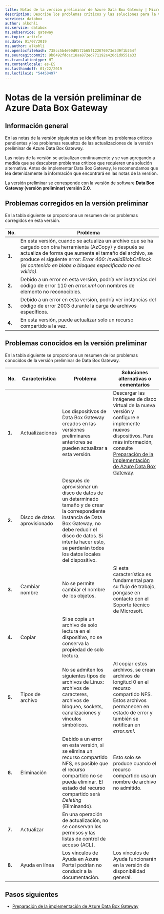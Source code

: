 ```yaml
---
title: Notas de la versión preliminar de Azure Data Box Gateway | Microsoft Docs
description: Describe los problemas críticos y las soluciones para la versión preliminar de Azure Data Box Gateway.
services: databox
author: alkohli
ms.service: databox
ms.subservice: gateway
ms.topic: article
ms.date: 01/07/2019
ms.author: alkohli
ms.openlocfilehash: 738cc5b4e90d9572b65f122076973e2d9f1b264f
ms.sourcegitcommit: 9b6492fdcac18aa872ed771192a420d1d9551a33
ms.translationtype: HT
ms.contentlocale: es-ES
ms.lasthandoff: 01/22/2019
ms.locfileid: "54450497"
---
```

# <a name="azure-data-box-gateway-preview-release-notes"></a>Notas de la versión preliminar de Azure Data Box Gateway

## <a name="overview"></a>Información general

En las notas de la versión siguientes se identifican los problemas críticos pendientes y los problemas resueltos de las actualizaciones de la versión preliminar de Azure Data Box Gateway.

Las notas de la versión se actualizan continuamente y se van agregando a medida que se descubren problemas críticos que requieren una solución alternativa. Antes de implementar Data Box Gateway, le recomendamos que lea detenidamente la información que encontrará en las notas de la versión.

La versión preliminar se corresponde con la versión de software **Data Box Gateway (versión preliminar) versión 2.0**.

## <a name="issues-fixed-in-preview-release"></a>Problemas corregidos en la versión preliminar

En la tabla siguiente se proporciona un resumen de los problemas corregidos en esta versión.

|  No. | Problema |
| --- | --- |
| **1.** | En esta versión, cuando se actualiza un archivo que se ha cargado con otra herramienta (AzCopy) y después se actualiza de forma que aumenta el tamaño del archivo, se produce el siguiente error: *Error 400: InvalidBlobOrBlock (el contenido en blobs o bloques especificado no es válido).*|
| **2.** |Debido a un error en esta versión, podría ver instancias del código de error 110 en *error.xml* con nombres de elemento no reconocibles. | 
| **3.** |Debido a un error en esta versión, podría ver instancias del código de error 2003 durante la carga de archivos específicos. | 
| **4.** |En esta versión, puede actualizar solo un recurso compartido a la vez. | 


## <a name="known-issues-in-preview-release"></a>Problemas conocidos en la versión preliminar

En la tabla siguiente se proporciona un resumen de los problemas conocidos de la versión preliminar de Data Box Gateway.

|  No. | Característica | Problema | Soluciones alternativas o comentarios |
| --- | --- | --- | --- |
| **1.** |Actualizaciones |Los dispositivos de Data Box Gateway creados en las versiones preliminares anteriores se pueden actualizar a esta versión. |Descargar las imágenes de disco virtual de la nueva versión y configure e implemente nuevos dispositivos. Para más información, consulte [Preparación de la implementación de Azure Data Box Gateway](data-box-gateway-deploy-prep.md). |
| **2.** |Disco de datos aprovisionado |Después de aprovisionar un disco de datos de un determinado tamaño y de crear la correspondiente instancia de Data Box Gateway, no debe reducir el disco de datos. Si intenta hacer esto, se perderán todos los datos locales del dispositivo. | |
| **3.** |Cambiar nombre |No se permite cambiar el nombre de los objetos. |Si esta característica es fundamental para su flujo de trabajo, póngase en contacto con el Soporte técnico de Microsoft. |
| **4.** |Copiar| Si se copia un archivo de solo lectura en el dispositivo, no se conserva la propiedad de solo lectura. | |
| **5.** |Tipos de archivo | No se admiten los siguientes tipos de archivos de Linux: archivos de caracteres, archivos de bloqueo, sockets, canalizaciones y vínculos simbólicos.  |Al copiar estos archivos, se crean archivos de longitud 0 en el recurso compartido NFS. Estos archivos permanecen en estado de error y también se notifican en *error.xml*. |
| **6.** |Eliminación | Debido a un error en esta versión, si se elimina un recurso compartido NFS, es posible que el recurso compartido no se pueda eliminar. El estado del recurso compartido será *Deleting* (Eliminando).  |Esto solo se produce cuando el recurso compartido usa un nombre de archivo no admitido. |
| **7.** |Actualizar | En una operación de actualización, no se conservan los permisos y las listas de control de acceso (ACL).  | |
| **8.** |Ayuda en línea |Los vínculos de Ayuda en Azure Portal podrían no conducir a la documentación.|Los vínculos de Ayuda funcionarán en la versión de disponibilidad general. |



## <a name="next-steps"></a>Pasos siguientes

- [Preparación de la implementación de Azure Data Box Gateway](data-box-gateway-deploy-prep.md)


